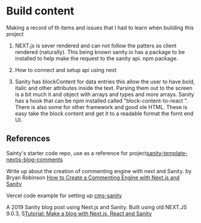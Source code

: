 # Build content

Making a record of th items and issues that I had to learn when building this project

1. NEXT.js is sever rendered and can not follow the patters as client rendered (naturally). This being known sanity.io has a package to be installed to help make the request to the sanity api. npm package.

2. How to connect and setup api using next

3. Sanity has blockContent for data entries this allow the user to have bold, italic and other attributes inside the text. Parsing them out to the screen is a bit much it and object with arrays and types and more arrays. Sanity has a hook that can be npm installed called "block-content-to-react ". There is also some for other framework and good ole HTML. These is easy take the block content and get it to a readable format the fornt end UI.



## References

Sainty's starter code repo, use as a reference for project[sanity-template-nextjs-blog-comments](https://github.com/brob/sanity-template-nextjs-blog-comments/blob/5a92eabbd07e2b7fe6b20de72cd1805c049db21a/template/pages/_document.js)

Write up about the creation of commenting engine with next and Sanity. by Bryan Robinson [How to Create a Commenting Engine with Next.js and Sanity](https://css-tricks.com/how-to-create-a-commenting-engine-with-next-js-and-sanity/)

Vercel code example for setting up [cms-sanity](https://github.com/vercel/next.js/tree/canary/examples/cms-sanity)

A 2019 Sanity blog post using Next.js and Sanity. Built using old NEXT.JS 9.0.3, S[Tutorial: Make a blog with Next.js, React and Sanity](https://www.sanity.io/blog/build-your-own-blog-with-sanity-and-next-js#3-make-a-dynamic-page-template-9e1fb1526b04)
